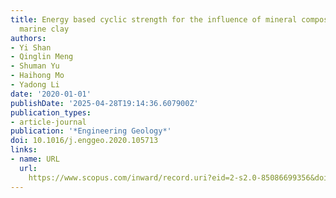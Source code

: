 ```yaml
---
title: Energy based cyclic strength for the influence of mineral composition on artificial
  marine clay
authors:
- Yi Shan
- Qinglin Meng
- Shuman Yu
- Haihong Mo
- Yadong Li
date: '2020-01-01'
publishDate: '2025-04-28T19:14:36.607900Z'
publication_types:
- article-journal
publication: '*Engineering Geology*'
doi: 10.1016/j.enggeo.2020.105713
links:
- name: URL
  url: 
    https://www.scopus.com/inward/record.uri?eid=2-s2.0-85086699356&doi=10.1016%2fj.enggeo.2020.105713&partnerID=40&md5=19c5241d86079cbe9f676ca9e1176fc6
---
```

